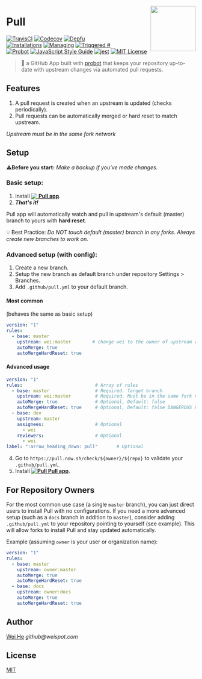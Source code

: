 <a href="https://github.com/apps/pull"><img align="right" width="120" height="120" src="https://prod.download/pull-svg" /></a>

# Pull

[![TravisCI](https://travis-ci.com/wei/pull.svg?branch=master)](https://travis-ci.com/wei/pull)
[![Codecov](https://codecov.io/gh/wei/pull/branch/master/graph/badge.svg)](https://codecov.io/gh/wei/pull)
[![Depfu](https://badges.depfu.com/badges/4a6fdae34a957e6c1ac11a83f6491162/overview.svg)](https://depfu.com/github/wei/pull)
<br/>
[![Installations](https://pull.now.sh/badge/installed)](https://probot.github.io/apps/pull/)
[![Managing](https://pull.now.sh/badge/managing)](https://probot.github.io/apps/pull/)
[![Triggered #](https://pull.now.sh/badge/triggered)](https://github.com/issues?q=author%3Aapp%2Fpull)
<br/>
[![Probot](https://pull.now.sh/badge/built_with)](https://probot.github.io/)
[![JavaScript Style Guide](https://pull.now.sh/badge/code_style)](https://standardjs.com)
[![jest](https://facebook.github.io/jest/img/jest-badge.svg)](https://github.com/facebook/jest)
[![MIT License](https://pull.now.sh/badge/license)](https://wei.mit-license.org)

> 🤖 a GitHub App built with [probot](https://github.com/probot/probot) that keeps your repository up-to-date with upstream changes via automated pull requests.


## Features

 1. A pull request is created when an upstream is updated (checks periodically).
 2. Pull requests can be automatically merged or hard reset to match upstream.

_Upstream must be in the same fork network_


## Setup

:warning:**Before you start:** _Make a backup if you've made changes._


### Basic setup:

 1. Install **[<img src="https://prod.download/pull-18h-svg" valign="bottom"/> Pull app](https://github.com/apps/pull)**.
 2. **_That's it!_**

Pull app will automatically watch and pull in upstream's default (master) branch to yours with **hard reset**.

:bulb: Best Practice: _Do NOT touch default (master) branch in any forks. Always create new branches to work on._


### Advanced setup (with config):

 1. Create a new branch.
 2. Setup the new branch as default branch under repository Settings > Branches.
 3. Add `.github/pull.yml` to your default branch.

#### Most common
(behaves the same as basic setup)

```yaml
version: "1"
rules:
  - base: master
    upstream: wei:master        # change wei to the owner of upstream repo
    autoMerge: true
    autoMergeHardReset: true
```

#### Advanced usage
```yaml
version: "1"
rules:                           # Array of rules
  - base: master                 # Required. Target branch
    upstream: wei:master         # Required. Must be in the same fork network.
    autoMerge: true              # Optional, Default: false
    autoMergeHardReset: true     # Optional, Default: false DANGEROUS Wipes target branch changes and reset ref to match upstream
  - base: dev
    upstream: master
    assignees:                   # Optional
      - wei
    reviewers:                   # Optional
      - wei
label: ":arrow_heading_down: pull"       # Optional
```

 4. Go to `https://pull.now.sh/check/${owner}/${repo}` to validate your `.github/pull.yml`.
 5. Install **[![<img src="https://prod.download/pull-18h-svg" valign="bottom"/> Pull](https://prod.download/pull-18h-svg) Pull app](https://github.com/apps/pull)**.


## For Repository Owners

For the most common use case (a single `master` branch), you can just direct users to install Pull with no configurations.
If you need a more advanced setup (such as a `docs` branch in addition to `master`), consider adding `.github/pull.yml` to your repository pointing to yourself (see example). This will allow forks to install Pull and stay updated automatically.

Example (assuming `owner` is your user or organization name):
```yaml
version: "1"
rules:
  - base: master
    upstream: owner:master
    autoMerge: true
    autoMergeHardReset: true
  - base: docs
    upstream: owner:docs
    autoMerge: true
    autoMergeHardReset: true
```


## Author
[Wei He](https://github.com/wei) _github@weispot.com_


## License
[MIT](https://wei.mit-license.org)
